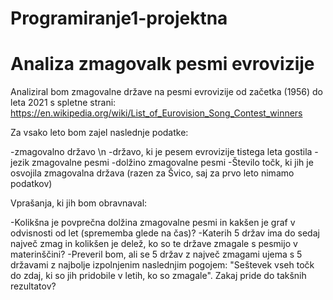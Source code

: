 # Programiranje1-projektna
Analiza zmagovalk pesmi evrovizije
==================================
Analiziral bom zmagovalne države na pesmi evrovizije od začetka (1956) do leta 2021 s spletne strani: https://en.wikipedia.org/wiki/List_of_Eurovision_Song_Contest_winners

Za vsako leto bom zajel naslednje podatke:

-zmagovalno državo \n
-državo, ki je pesem evrovizije tistega leta gostila
-jezik zmagovalne pesmi
-dolžino zmagovalne pesmi
-Število točk, ki jih je osvojila zmagovalna država (razen za Švico, saj za prvo leto nimamo podatkov)

Vprašanja, ki jih bom obravnaval:

-Kolikšna je povprečna dolžina zmagovalne pesmi in kakšen je graf v odvisnosti od let (sprememba glede na čas)?
-Katerih 5 držav ima do sedaj največ zmag in kolikšen je delež, ko so te države zmagale s pesmijo v materinščini?
-Preveril bom, ali se 5 držav z največ zmagami ujema s 5 državami z najbolje izpolnjenim naslednjim pogojem: "Seštevek vseh točk do zdaj, ki so jih pridobile v letih, ko so zmagale". Zakaj pride do takšnih rezultatov?
